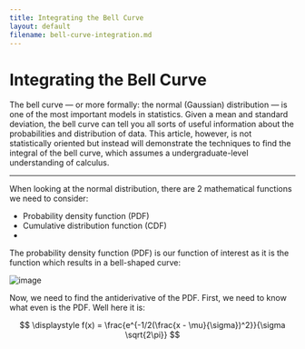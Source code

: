 ```yaml
---
title: Integrating the Bell Curve
layout: default
filename: bell-curve-integration.md
---
```


# Integrating the Bell Curve

The bell curve — or more formally: the normal (Gaussian) distribution — is one of the most important models in statistics. Given a mean and standard deviation, the bell curve can tell you all sorts of useful information about the probabilities and distribution of data. This article, however, is not statistically oriented but instead will demonstrate the techniques to find the integral of the bell curve, which assumes a undergraduate-level understanding of calculus.

***

When looking at the normal distribution, there are 2 mathematical functions we need to consider:

- Probability density function (PDF)
- Cumulative distribution function (CDF)
- 
The probability density function (PDF) is our function of interest as it is the function which results in a bell-shaped curve:

![image](https://user-images.githubusercontent.com/73851560/185766190-a2a1aaba-1441-488c-8714-bbd956a52000.png)

Now, we need to find the antiderivative of the PDF. First, we need to know what even is the PDF. Well here it is:

$$
\displaystyle f(x) = \frac{e^{-1/2(\frac{x - \mu}{\sigma})^2}}{\sigma \sqrt{2\pi}}
$$
